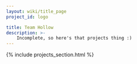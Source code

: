 ```yaml
---
layout: wiki/title_page
project_id: logo

title: Team Hollow
description: >-
    Incomplete, so here's that projects thing :)
---
```


{% include projects_section.html %}

